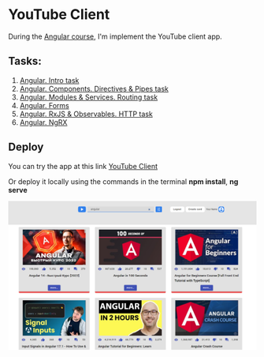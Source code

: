 # YouTube Client

During the [Angular course](https://rs.school/angular/), I'm implement the YouTube client app.

## Tasks:
1. [Angular. Intro task](https://github.com/rolling-scopes-school/tasks/blob/master/tasks/angular/intro.md)
2. [Angular. Components. Directives & Pipes task](https://github.com/rolling-scopes-school/tasks/blob/master/tasks/angular/components-directives-pipes.md)
3. [Angular. Modules & Services. Routing task](https://github.com/rolling-scopes-school/tasks/blob/master/tasks/angular/modules-services-routing.md)
4. [Angular. Forms](https://github.com/rolling-scopes-school/tasks/blob/master/tasks/angular/forms.md)
5. [Angular. RxJS & Observables. HTTP task](https://github.com/rolling-scopes-school/tasks/blob/master/tasks/angular/rxjs-observables-http.md)
6. [Angular. NgRX](https://github.com/rolling-scopes-school/tasks/blob/master/tasks/angular/NgRX.md)

## Deploy

You can try the app at this link
[YouTube Client](https://www-net.github.io/youtube-angular/)

Or deploy it locally using the commands in the terminal **npm install**, **ng serve**

![YouTube Client](/src/assets/screenshots/Angular.png)
